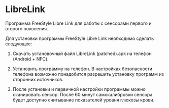 # LibreLink
Программа FreeStyle Libre Link для работы с сенсорами первого и второго поколения.

Для установки программы FreeStyle Libre Link необходимо сделать следующее:

1. Скачать установочный файл LibreLink (patched).apk на телефон (Android + NFC).

2. Установить программу на телефон. В настройках безопасности телефона возможно 
 понадобится разрешить установку программ из сторонних источников.

3. После установки и первичной настройки программы можно сканировать сенсор. После 60 минут самокалибровки сенсора будет доступно считывание показателей уровня глюкозы крови.
